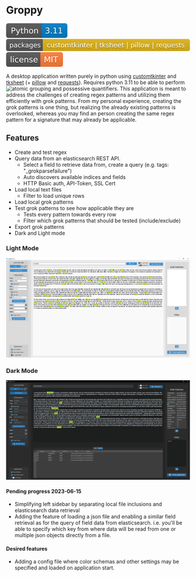  
# Groppy 

[![Python Versions](https://github.com/H4NM/Groppy/blob/main/img/pyversion.svg)](https://docs.python.org/3/howto/regex.html)
[![Packages](https://github.com/H4NM/Groppy/blob/main/img/packages.svg)](https://pypi.org/)
![License](https://github.com/H4NM/Groppy/blob/main/img/license.svg)

A desktop application written purely in python using [customtkinter](https://customtkinter.tomschimansky.com/) and [tksheet](https://github.com/ragardner/tksheet) (+ [pillow](https://pypi.org/project/Pillow/) and [requests](https://pypi.org/project/requests/)). Requires python 3.11 to be able to perform ![atomic grouping and possessive quantifiers](https://learnbyexample.github.io/python-regex-possessive-quantifier/). This application is meant to address the challenges of creating regex patterns and utilizing them efficiently with grok patterns. From my personal experience, creating the grok patterns is one thing, but realizing the already existing patterns is overlooked, whereas you may find an person creating the same regex pattern for a signature that may already be applicable. 

## Features

- Create and test regex
- Query data from an elasticsearch REST API. 
  - Select a field to retrieve data from, create a query (e.g. tags: "_grokparsefailure")
  - Auto discovers available indices and fields 
  - HTTP Basic auth, API-Token, SSL Cert
- Load local text files 
  - Filter to load unique rows
- Load local grok patterns 
- Test grok patterns to see how applicable they are
  - Tests every pattern towards every row 
  - Filter which grok patterns that should be tested (include/exclude) 
- Export grok patterns
- Dark and Light mode
  
### Light Mode
![user interface - Light Mode](https://github.com/H4NM/Groppy/blob/main/img/user_interface.png)

### Dark Mode
![user interface - Light Mode](https://github.com/H4NM/Groppy/blob/main/img/user_interface_dark.png)


#### Pending progress 2023-06-15

- Simplifying left sidebar by separating local file inclusions and elasticsearch data retrieval
- Adding the feature of loading a json file and enabling a similar field retrieval as for the query of field data from elasticsearch. i.e. you'll be able to specify which key from where data will be read from one or multiple json objects directly from a file.

#### Desired features

- Adding a config file where color schemas and other settings may be specified and loaded on application start.
